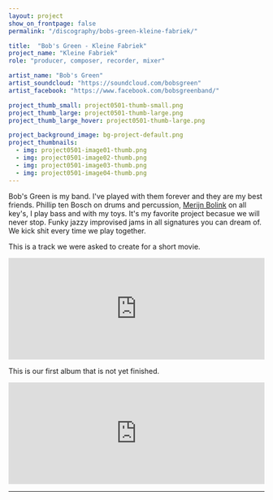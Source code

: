 ```yaml
---
layout: project
show_on_frontpage: false
permalink: "/discography/bobs-green-kleine-fabriek/"

title:  "Bob's Green - Kleine Fabriek"
project_name: "Kleine Fabriek"
role: "producer, composer, recorder, mixer"

artist_name: "Bob's Green"
artist_soundcloud: "https://soundcloud.com/bobsgreen"
artist_facebook: "https://www.facebook.com/bobsgreenband/"

project_thumb_small: project0501-thumb-small.png
project_thumb_large: project0501-thumb-large.png
project_thumb_large_hover: project0501-thumb-large.png

project_background_image: bg-project-default.png
project_thumbnails:
  - img: project0501-image01-thumb.png
  - img: project0501-image02-thumb.png
  - img: project0501-image03-thumb.png
  - img: project0501-image04-thumb.png
---
```


Bob's Green is my band. I've played with them forever and they are my best friends. Phillip ten Bosch on drums and percussion, [Merijn Bolink](http://merijnbolink.nl) on all key's, I play bass and with my toys. It's my favorite project becasue we will never stop. Funky jazzy improvised jams in all signatures you can dream of. We kick shit every time we play together.<br />


This is a track we were asked to create for a short movie.

<iframe width="100%" height="200" scrolling="no" frameborder="no" src="https://w.soundcloud.com/player/?url=https%3A//api.soundcloud.com/tracks/184232504&amp;color=%23e8280b&amp;auto_play=false&amp;hide_related=true&amp;show_comments=false&amp;show_user=false&amp;show_reposts=false&amp;show_teaser=true"></iframe>

This is our first album that is not yet finished.

<iframe width="100%" height="200" scrolling="no" frameborder="no" src="https://w.soundcloud.com/player/?url=https%3A//api.soundcloud.com/tracks/1225313482&amp;color=%23e8280b&amp;auto_play=false&amp;hide_related=true&amp;show_comments=false&amp;show_user=false&amp;show_reposts=false&amp;show_teaser=true"></iframe>

---
